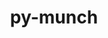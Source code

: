 ---
title: "py-munch"
layout: cache
categories: [package, develop]
meta: {"versions": ["2.5.0"], "compilers": ["apple-clang@=15.0.0", "gcc@=13.2.0"], "oss": ["ubuntu24.04", "ventura"], "platforms": ["darwin", "linux"], "targets": ["aarch64", "x86_64_v3"], "stacks": ["ml-darwin-aarch64-mps", "ml-linux-aarch64-cpu", "ml-linux-aarch64-cuda", "ml-linux-x86_64-cpu", "ml-linux-x86_64-cuda", "root"], "num_specs": 26, "num_specs_by_stack": {"root": 26, "ml-darwin-aarch64-mps": 2, "ml-linux-aarch64-cuda": 12, "ml-linux-aarch64-cpu": 12, "ml-linux-x86_64-cuda": 12, "ml-linux-x86_64-cpu": 12}}
spec_details: [{"hash": "gwqksxmyuko5vzbnri6zrtxd527x2j7v", "compiler": "apple-clang@=15.0.0", "versions": ["2.5.0"], "os": "ventura", "platform": "darwin", "target": "aarch64", "variants": ["build_system=python_pip"], "stacks": ["root", "ml-darwin-aarch64-mps"], "size": "-", "tarball": "https://binaries.spack.io/develop/build_cache/darwin-ventura-aarch64/apple-clang-15.0.0/py-munch-2.5.0/darwin-ventura-aarch64-apple-clang-15.0.0-py-munch-2.5.0-gwqksxmyuko5vzbnri6zrtxd527x2j7v.spack"}, {"hash": "hmgotxdgbvdvbdqpl6q4wpsvrgowgsil", "compiler": "apple-clang@=15.0.0", "versions": ["2.5.0"], "os": "ventura", "platform": "darwin", "target": "aarch64", "variants": ["build_system=python_pip"], "stacks": ["root", "ml-darwin-aarch64-mps"], "size": "-", "tarball": "https://binaries.spack.io/develop/build_cache/darwin-ventura-aarch64/apple-clang-15.0.0/py-munch-2.5.0/darwin-ventura-aarch64-apple-clang-15.0.0-py-munch-2.5.0-hmgotxdgbvdvbdqpl6q4wpsvrgowgsil.spack"}, {"hash": "3cbowvkkbrfcp3xsxyoviw7l73nmnmwv", "compiler": "gcc@=13.2.0", "versions": ["2.5.0"], "os": "ubuntu24.04", "platform": "linux", "target": "aarch64", "variants": ["build_system=python_pip"], "stacks": ["root", "ml-linux-aarch64-cuda", "ml-linux-aarch64-cpu"], "size": "-", "tarball": "https://binaries.spack.io/develop/build_cache/linux-ubuntu24.04-aarch64/gcc-13.2.0/py-munch-2.5.0/linux-ubuntu24.04-aarch64-gcc-13.2.0-py-munch-2.5.0-3cbowvkkbrfcp3xsxyoviw7l73nmnmwv.spack"}, {"hash": "3kcyozkzm7mwen3pxoh63ohjzimzcx5h", "compiler": "gcc@=13.2.0", "versions": ["2.5.0"], "os": "ubuntu24.04", "platform": "linux", "target": "aarch64", "variants": ["build_system=python_pip"], "stacks": ["root", "ml-linux-aarch64-cuda", "ml-linux-aarch64-cpu"], "size": "-", "tarball": "https://binaries.spack.io/develop/build_cache/linux-ubuntu24.04-aarch64/gcc-13.2.0/py-munch-2.5.0/linux-ubuntu24.04-aarch64-gcc-13.2.0-py-munch-2.5.0-3kcyozkzm7mwen3pxoh63ohjzimzcx5h.spack"}, {"hash": "55qhjdqbyhviwezkraza6edffzmbxkdi", "compiler": "gcc@=13.2.0", "versions": ["2.5.0"], "os": "ubuntu24.04", "platform": "linux", "target": "aarch64", "variants": ["build_system=python_pip"], "stacks": ["root", "ml-linux-aarch64-cuda", "ml-linux-aarch64-cpu"], "size": "-", "tarball": "https://binaries.spack.io/develop/build_cache/linux-ubuntu24.04-aarch64/gcc-13.2.0/py-munch-2.5.0/linux-ubuntu24.04-aarch64-gcc-13.2.0-py-munch-2.5.0-55qhjdqbyhviwezkraza6edffzmbxkdi.spack"}, {"hash": "dawt64jayqcx247bxwvw44kl233kgweg", "compiler": "gcc@=13.2.0", "versions": ["2.5.0"], "os": "ubuntu24.04", "platform": "linux", "target": "aarch64", "variants": ["build_system=python_pip"], "stacks": ["root", "ml-linux-aarch64-cuda", "ml-linux-aarch64-cpu"], "size": "-", "tarball": "https://binaries.spack.io/develop/build_cache/linux-ubuntu24.04-aarch64/gcc-13.2.0/py-munch-2.5.0/linux-ubuntu24.04-aarch64-gcc-13.2.0-py-munch-2.5.0-dawt64jayqcx247bxwvw44kl233kgweg.spack"}, {"hash": "hw4cjkj43ax26josj2bnwpmflgrn7b6j", "compiler": "gcc@=13.2.0", "versions": ["2.5.0"], "os": "ubuntu24.04", "platform": "linux", "target": "aarch64", "variants": ["build_system=python_pip"], "stacks": ["root", "ml-linux-aarch64-cuda", "ml-linux-aarch64-cpu"], "size": "-", "tarball": "https://binaries.spack.io/develop/build_cache/linux-ubuntu24.04-aarch64/gcc-13.2.0/py-munch-2.5.0/linux-ubuntu24.04-aarch64-gcc-13.2.0-py-munch-2.5.0-hw4cjkj43ax26josj2bnwpmflgrn7b6j.spack"}, {"hash": "ixuvnzxpq7suxheneyt34fsr3wt2l34o", "compiler": "gcc@=13.2.0", "versions": ["2.5.0"], "os": "ubuntu24.04", "platform": "linux", "target": "aarch64", "variants": ["build_system=python_pip"], "stacks": ["root", "ml-linux-aarch64-cuda", "ml-linux-aarch64-cpu"], "size": "-", "tarball": "https://binaries.spack.io/develop/build_cache/linux-ubuntu24.04-aarch64/gcc-13.2.0/py-munch-2.5.0/linux-ubuntu24.04-aarch64-gcc-13.2.0-py-munch-2.5.0-ixuvnzxpq7suxheneyt34fsr3wt2l34o.spack"}, {"hash": "olllhgbrtt4hlufrcn3o2szkbij2m27u", "compiler": "gcc@=13.2.0", "versions": ["2.5.0"], "os": "ubuntu24.04", "platform": "linux", "target": "aarch64", "variants": ["build_system=python_pip"], "stacks": ["root", "ml-linux-aarch64-cuda", "ml-linux-aarch64-cpu"], "size": "-", "tarball": "https://binaries.spack.io/develop/build_cache/linux-ubuntu24.04-aarch64/gcc-13.2.0/py-munch-2.5.0/linux-ubuntu24.04-aarch64-gcc-13.2.0-py-munch-2.5.0-olllhgbrtt4hlufrcn3o2szkbij2m27u.spack"}, {"hash": "qnsolcwrbtgsk2hqhkr7uxakvwcme5bd", "compiler": "gcc@=13.2.0", "versions": ["2.5.0"], "os": "ubuntu24.04", "platform": "linux", "target": "aarch64", "variants": ["build_system=python_pip"], "stacks": ["root", "ml-linux-aarch64-cuda", "ml-linux-aarch64-cpu"], "size": "-", "tarball": "https://binaries.spack.io/develop/build_cache/linux-ubuntu24.04-aarch64/gcc-13.2.0/py-munch-2.5.0/linux-ubuntu24.04-aarch64-gcc-13.2.0-py-munch-2.5.0-qnsolcwrbtgsk2hqhkr7uxakvwcme5bd.spack"}, {"hash": "tg64wcqaud2aaryrae44yhvxinmevv37", "compiler": "gcc@=13.2.0", "versions": ["2.5.0"], "os": "ubuntu24.04", "platform": "linux", "target": "aarch64", "variants": ["build_system=python_pip"], "stacks": ["root", "ml-linux-aarch64-cuda", "ml-linux-aarch64-cpu"], "size": "-", "tarball": "https://binaries.spack.io/develop/build_cache/linux-ubuntu24.04-aarch64/gcc-13.2.0/py-munch-2.5.0/linux-ubuntu24.04-aarch64-gcc-13.2.0-py-munch-2.5.0-tg64wcqaud2aaryrae44yhvxinmevv37.spack"}, {"hash": "tqjwlaltzi67kcwvt5fmp36irh2lhob5", "compiler": "gcc@=13.2.0", "versions": ["2.5.0"], "os": "ubuntu24.04", "platform": "linux", "target": "aarch64", "variants": ["build_system=python_pip"], "stacks": ["root", "ml-linux-aarch64-cuda", "ml-linux-aarch64-cpu"], "size": "-", "tarball": "https://binaries.spack.io/develop/build_cache/linux-ubuntu24.04-aarch64/gcc-13.2.0/py-munch-2.5.0/linux-ubuntu24.04-aarch64-gcc-13.2.0-py-munch-2.5.0-tqjwlaltzi67kcwvt5fmp36irh2lhob5.spack"}, {"hash": "udfgfgvv535vfd7ttmmh5hdk67q3rlba", "compiler": "gcc@=13.2.0", "versions": ["2.5.0"], "os": "ubuntu24.04", "platform": "linux", "target": "aarch64", "variants": ["build_system=python_pip"], "stacks": ["root", "ml-linux-aarch64-cuda", "ml-linux-aarch64-cpu"], "size": "-", "tarball": "https://binaries.spack.io/develop/build_cache/linux-ubuntu24.04-aarch64/gcc-13.2.0/py-munch-2.5.0/linux-ubuntu24.04-aarch64-gcc-13.2.0-py-munch-2.5.0-udfgfgvv535vfd7ttmmh5hdk67q3rlba.spack"}, {"hash": "za4f462xrfxtqvns3crzc2xt4e26ypmb", "compiler": "gcc@=13.2.0", "versions": ["2.5.0"], "os": "ubuntu24.04", "platform": "linux", "target": "aarch64", "variants": ["build_system=python_pip"], "stacks": ["root", "ml-linux-aarch64-cuda", "ml-linux-aarch64-cpu"], "size": "-", "tarball": "https://binaries.spack.io/develop/build_cache/linux-ubuntu24.04-aarch64/gcc-13.2.0/py-munch-2.5.0/linux-ubuntu24.04-aarch64-gcc-13.2.0-py-munch-2.5.0-za4f462xrfxtqvns3crzc2xt4e26ypmb.spack"}, {"hash": "2pwowcntmgwj7g5ira3cjassr2nlbm6r", "compiler": "gcc@=13.2.0", "versions": ["2.5.0"], "os": "ubuntu24.04", "platform": "linux", "target": "x86_64_v3", "variants": ["build_system=python_pip"], "stacks": ["root", "ml-linux-x86_64-cuda", "ml-linux-x86_64-cpu"], "size": "-", "tarball": "https://binaries.spack.io/develop/build_cache/linux-ubuntu24.04-x86_64_v3/gcc-13.2.0/py-munch-2.5.0/linux-ubuntu24.04-x86_64_v3-gcc-13.2.0-py-munch-2.5.0-2pwowcntmgwj7g5ira3cjassr2nlbm6r.spack"}, {"hash": "2wqcrig6oh6roxfjdbpsqqac5pqsfdbk", "compiler": "gcc@=13.2.0", "versions": ["2.5.0"], "os": "ubuntu24.04", "platform": "linux", "target": "x86_64_v3", "variants": ["build_system=python_pip"], "stacks": ["root", "ml-linux-x86_64-cuda", "ml-linux-x86_64-cpu"], "size": "-", "tarball": "https://binaries.spack.io/develop/build_cache/linux-ubuntu24.04-x86_64_v3/gcc-13.2.0/py-munch-2.5.0/linux-ubuntu24.04-x86_64_v3-gcc-13.2.0-py-munch-2.5.0-2wqcrig6oh6roxfjdbpsqqac5pqsfdbk.spack"}, {"hash": "6uz6qixzzfo6yvqxkaddace3t35mqvlc", "compiler": "gcc@=13.2.0", "versions": ["2.5.0"], "os": "ubuntu24.04", "platform": "linux", "target": "x86_64_v3", "variants": ["build_system=python_pip"], "stacks": ["root", "ml-linux-x86_64-cuda", "ml-linux-x86_64-cpu"], "size": "-", "tarball": "https://binaries.spack.io/develop/build_cache/linux-ubuntu24.04-x86_64_v3/gcc-13.2.0/py-munch-2.5.0/linux-ubuntu24.04-x86_64_v3-gcc-13.2.0-py-munch-2.5.0-6uz6qixzzfo6yvqxkaddace3t35mqvlc.spack"}, {"hash": "c2kvdlhjl7tfwk6aatvwslm2a5kqcbsk", "compiler": "gcc@=13.2.0", "versions": ["2.5.0"], "os": "ubuntu24.04", "platform": "linux", "target": "x86_64_v3", "variants": ["build_system=python_pip"], "stacks": ["root", "ml-linux-x86_64-cuda", "ml-linux-x86_64-cpu"], "size": "-", "tarball": "https://binaries.spack.io/develop/build_cache/linux-ubuntu24.04-x86_64_v3/gcc-13.2.0/py-munch-2.5.0/linux-ubuntu24.04-x86_64_v3-gcc-13.2.0-py-munch-2.5.0-c2kvdlhjl7tfwk6aatvwslm2a5kqcbsk.spack"}, {"hash": "cqskzubpnbwuft3xiv6wxc5dttck32cc", "compiler": "gcc@=13.2.0", "versions": ["2.5.0"], "os": "ubuntu24.04", "platform": "linux", "target": "x86_64_v3", "variants": ["build_system=python_pip"], "stacks": ["root", "ml-linux-x86_64-cuda", "ml-linux-x86_64-cpu"], "size": "-", "tarball": "https://binaries.spack.io/develop/build_cache/linux-ubuntu24.04-x86_64_v3/gcc-13.2.0/py-munch-2.5.0/linux-ubuntu24.04-x86_64_v3-gcc-13.2.0-py-munch-2.5.0-cqskzubpnbwuft3xiv6wxc5dttck32cc.spack"}, {"hash": "dhgpesbjti2udsl6xl3ch772sdl7c25h", "compiler": "gcc@=13.2.0", "versions": ["2.5.0"], "os": "ubuntu24.04", "platform": "linux", "target": "x86_64_v3", "variants": ["build_system=python_pip"], "stacks": ["root", "ml-linux-x86_64-cuda", "ml-linux-x86_64-cpu"], "size": "-", "tarball": "https://binaries.spack.io/develop/build_cache/linux-ubuntu24.04-x86_64_v3/gcc-13.2.0/py-munch-2.5.0/linux-ubuntu24.04-x86_64_v3-gcc-13.2.0-py-munch-2.5.0-dhgpesbjti2udsl6xl3ch772sdl7c25h.spack"}, {"hash": "gzo7pyqifkxjct3omfg2u5xwxefpebmv", "compiler": "gcc@=13.2.0", "versions": ["2.5.0"], "os": "ubuntu24.04", "platform": "linux", "target": "x86_64_v3", "variants": ["build_system=python_pip"], "stacks": ["root", "ml-linux-x86_64-cuda", "ml-linux-x86_64-cpu"], "size": "-", "tarball": "https://binaries.spack.io/develop/build_cache/linux-ubuntu24.04-x86_64_v3/gcc-13.2.0/py-munch-2.5.0/linux-ubuntu24.04-x86_64_v3-gcc-13.2.0-py-munch-2.5.0-gzo7pyqifkxjct3omfg2u5xwxefpebmv.spack"}, {"hash": "hy67rbecuzam7szwnrhryodqpm5hhb4d", "compiler": "gcc@=13.2.0", "versions": ["2.5.0"], "os": "ubuntu24.04", "platform": "linux", "target": "x86_64_v3", "variants": ["build_system=python_pip"], "stacks": ["root", "ml-linux-x86_64-cuda", "ml-linux-x86_64-cpu"], "size": "-", "tarball": "https://binaries.spack.io/develop/build_cache/linux-ubuntu24.04-x86_64_v3/gcc-13.2.0/py-munch-2.5.0/linux-ubuntu24.04-x86_64_v3-gcc-13.2.0-py-munch-2.5.0-hy67rbecuzam7szwnrhryodqpm5hhb4d.spack"}, {"hash": "jkohqwyqfbbpeesjdejp3hqkse223yf6", "compiler": "gcc@=13.2.0", "versions": ["2.5.0"], "os": "ubuntu24.04", "platform": "linux", "target": "x86_64_v3", "variants": ["build_system=python_pip"], "stacks": ["root", "ml-linux-x86_64-cuda", "ml-linux-x86_64-cpu"], "size": "-", "tarball": "https://binaries.spack.io/develop/build_cache/linux-ubuntu24.04-x86_64_v3/gcc-13.2.0/py-munch-2.5.0/linux-ubuntu24.04-x86_64_v3-gcc-13.2.0-py-munch-2.5.0-jkohqwyqfbbpeesjdejp3hqkse223yf6.spack"}, {"hash": "lesvfpb7zlcxzhlzp2345vio3kpdbluc", "compiler": "gcc@=13.2.0", "versions": ["2.5.0"], "os": "ubuntu24.04", "platform": "linux", "target": "x86_64_v3", "variants": ["build_system=python_pip"], "stacks": ["root", "ml-linux-x86_64-cuda", "ml-linux-x86_64-cpu"], "size": "-", "tarball": "https://binaries.spack.io/develop/build_cache/linux-ubuntu24.04-x86_64_v3/gcc-13.2.0/py-munch-2.5.0/linux-ubuntu24.04-x86_64_v3-gcc-13.2.0-py-munch-2.5.0-lesvfpb7zlcxzhlzp2345vio3kpdbluc.spack"}, {"hash": "omnkw7xtir647vmv7eg26b7otvkeucgk", "compiler": "gcc@=13.2.0", "versions": ["2.5.0"], "os": "ubuntu24.04", "platform": "linux", "target": "x86_64_v3", "variants": ["build_system=python_pip"], "stacks": ["root", "ml-linux-x86_64-cuda", "ml-linux-x86_64-cpu"], "size": "-", "tarball": "https://binaries.spack.io/develop/build_cache/linux-ubuntu24.04-x86_64_v3/gcc-13.2.0/py-munch-2.5.0/linux-ubuntu24.04-x86_64_v3-gcc-13.2.0-py-munch-2.5.0-omnkw7xtir647vmv7eg26b7otvkeucgk.spack"}, {"hash": "vasxqyou2i42et5zvjlbjj6jzqdds2uu", "compiler": "gcc@=13.2.0", "versions": ["2.5.0"], "os": "ubuntu24.04", "platform": "linux", "target": "x86_64_v3", "variants": ["build_system=python_pip"], "stacks": ["root", "ml-linux-x86_64-cuda", "ml-linux-x86_64-cpu"], "size": "-", "tarball": "https://binaries.spack.io/develop/build_cache/linux-ubuntu24.04-x86_64_v3/gcc-13.2.0/py-munch-2.5.0/linux-ubuntu24.04-x86_64_v3-gcc-13.2.0-py-munch-2.5.0-vasxqyou2i42et5zvjlbjj6jzqdds2uu.spack"}]
---